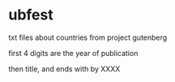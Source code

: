 # ubfest

txt files about countries from project gutenberg

first 4 digits are the year of publication

then title, and ends with by XXXX 
